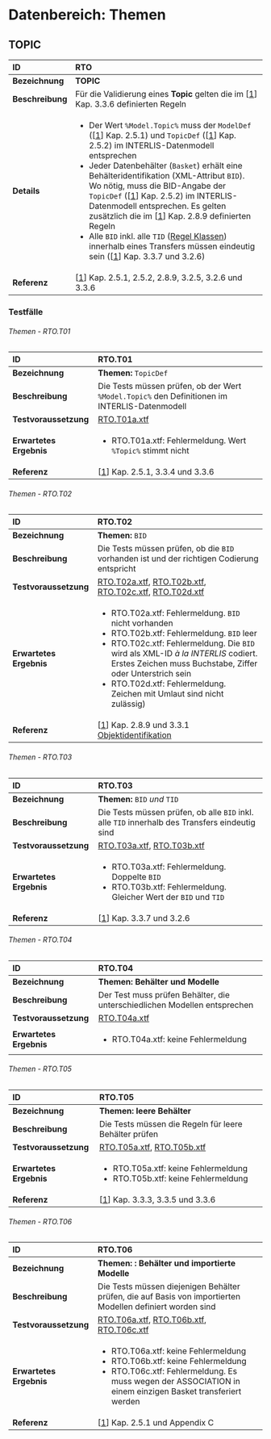 # Datenbereich: Themen

## TOPIC
|ID|RTO
|:--|:--
|**Bezeichnung**|**TOPIC**
|**Beschreibung**|Für die Validierung eines **Topic** gelten die im [[1]] Kap. 3.3.6 definierten Regeln
|**Details**|<ul><li>Der Wert ```%Model.Topic%``` muss der ```ModelDef``` ([[1]] Kap. 2.5.1) und ```TopicDef``` ([[1]] Kap. 2.5.2) im INTERLIS-Datenmodell entsprechen</li><li>Jeder Datenbehälter (```Basket```) erhält eine Behälteridentifikation (XML-Attribut ```BID```). Wo nötig, muss die BID-Angabe der ```TopicDef``` ([[1]] Kap. 2.5.2) im INTERLIS-Datenmodell entsprechen. Es gelten zusätzlich die im [[1]] Kap. 2.8.9 definierten Regeln</li><li>Alle ```BID``` inkl. alle ```TID``` ([Regel Klassen](classes.md#regel-klassen)) innerhalb eines Transfers müssen eindeutig sein ([[1]] Kap. 3.3.7 und 3.2.6)</li>
|**Referenz**|[[1]] Kap. 2.5.1, 2.5.2, 2.8.9, 3.2.5, 3.2.6 und 3.3.6</td>

### Testfälle
###### Themen - RTO.T01
|ID|RTO.T01
|:--|:--
|**Bezeichnung**|**Themen:** ```TopicDef```
|**Beschreibung**|Die Tests müssen prüfen, ob der Wert ```%Model.Topic%``` den Definitionen im INTERLIS-Datenmodell
|**Testvoraussetzung**|[RTO.T01a.xtf](../data/RTO.T01a.xtf)
|**Erwartetes Ergebnis**|<ul><li>RTO.T01a.xtf: Fehlermeldung. Wert ```%Topic%``` stimmt nicht</li></ul>
|**Referenz**|[[1]] Kap. 2.5.1, 3.3.4 und 3.3.6</td>

###### Themen - RTO.T02
|ID|RTO.T02
|:--|:--
|**Bezeichnung**|**Themen:** ```BID```
|**Beschreibung**|Die Tests müssen prüfen, ob die ```BID``` vorhanden ist und der richtigen Codierung entspricht
|**Testvoraussetzung**|[RTO.T02a.xtf](../data/RTO.T02a.xtf), [RTO.T02b.xtf](../data/RTO.T02b.xtf), [RTO.T02c.xtf](../data/RTO.T02c.xtf), [RTO.T02d.xtf](../data/RTO.T02d.xtf)
|**Erwartetes Ergebnis**|<ul><li>RTO.T02a.xtf: Fehlermeldung. ```BID``` nicht vorhanden</li><li>RTO.T02b.xtf: Fehlermeldung. ```BID``` leer</li><li>RTO.T02c.xtf: Fehlermeldung. Die ```BID``` wird als XML-ID *à la INTERLIS* codiert. Erstes Zeichen muss Buchstabe, Ziffer oder Unterstrich sein</li><li>RTO.T02d.xtf: Fehlermeldung. Zeichen mit Umlaut sind nicht zulässig)</li></ul>
|**Referenz**|[[1]] Kap. 2.8.9 und 3.3.1<br/>[Objektidentifikation](identifiers.md)

###### Themen - RTO.T03
|ID|RTO.T03
|:--|:--
|**Bezeichnung**|**Themen:** ```BID``` *und* ```TID```
|**Beschreibung**|Die Tests müssen prüfen, ob alle ```BID``` inkl. alle ```TID``` innerhalb des Transfers eindeutig sind
|**Testvoraussetzung**|[RTO.T03a.xtf](../data/RTO.T03a.xtf), [RTO.T03b.xtf](../data/RTO.T03b.xtf)
|**Erwartetes Ergebnis**|<ul><li>RTO.T03a.xtf: Fehlermeldung. Doppelte ```BID```</li><li>RTO.T03b.xtf: Fehlermeldung. Gleicher Wert der ```BID``` und ```TID```</li></ul>
|**Referenz**|[[1]] Kap. 3.3.7 und 3.2.6

###### Themen - RTO.T04
|ID|RTO.T04
|:--|:--
|**Bezeichnung**|**Themen: Behälter und Modelle**
|**Beschreibung**|Der Test muss prüfen Behälter, die unterschiedlichen Modellen entsprechen
|**Testvoraussetzung**|[RTO.T04a.xtf](../data/RTO.T04a.xtf)
|**Erwartetes Ergebnis**|<ul><li>RTO.T04a.xtf: keine Fehlermeldung</li></ul>

###### Themen - RTO.T05
|ID|RTO.T05
|:--|:--
|**Bezeichnung**|**Themen: leere Behälter**
|**Beschreibung**|Die Tests müssen die Regeln für leere Behälter prüfen
|**Testvoraussetzung**|[RTO.T05a.xtf](../data/RTO.T05a.xtf), [RTO.T05b.xtf](../data/RTO.T05b.xtf)
|**Erwartetes Ergebnis**|<ul><li>RTO.T05a.xtf: keine Fehlermeldung</li><li>RTO.T05b.xtf: keine Fehlermeldung</li></ul>
|**Referenz**|[[1]] Kap. 3.3.3, 3.3.5 und 3.3.6

###### Themen - RTO.T06
|ID|RTO.T06
|:--|:--
|**Bezeichnung**|**Themen: : Behälter und importierte Modelle**
|**Beschreibung**|Die Tests müssen diejenigen Behälter prüfen, die auf Basis von importierten Modellen definiert worden sind
|**Testvoraussetzung**|[RTO.T06a.xtf](../data/RTO.T06a.xtf), [RTO.T06b.xtf](../data/RTO.T06b.xtf), [RTO.T06c.xtf](../data/RTO.T06c.xtf)
|**Erwartetes Ergebnis**|<ul><li>RTO.T06a.xtf: keine Fehlermeldung</li><li>RTO.T06b.xtf: keine Fehlermeldung</li><li>RTO.T06c.xtf: Fehlermeldung. Es muss wegen der ASSOCIATION in einem einzigen Basket transferiert werden</li></ul>
|**Referenz**|[[1]] Kap. 2.5.1 und Appendix C

[1]: bib.md#1-kogis-interlis-2--referenzhandbuch-13042006
[2]: bib.md#2-w3c-extensible-markup-language-xml-10-fifth-edition-26112008
